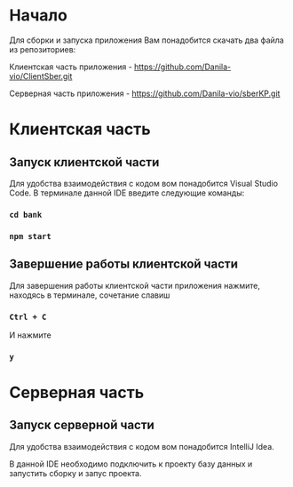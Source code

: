 # Начало

Для сборки и запуска приложения Вам понадобится скачать два файла из репозиториев:

Клиентская часть приложения - https://github.com/Danila-vio/ClientSber.git         

Серверная часть приложения - https://github.com/Danila-vio/sberKP.git

# Клиентская часть

## Запуск клиентской части
Для удобства взаимодействия с кодом вом понадобится Visual Studio Code.
В терминале данной IDE введите следующие команды:

### `cd bank`
### `npm start`

## Завершение работы клиентской части

Для завершения работы клиентской части приложения нажмите, находясь в терминале, сочетание славиш

### `Ctrl + C`

И нажмите

### `y`

# Серверная часть

## Запуск серверной части
Для удобства взаимодействия с кодом вом понадобится IntelliJ Idea.

В данной IDE необходимо подключить к проекту базу данных и запустить сборку и запус проекта.
